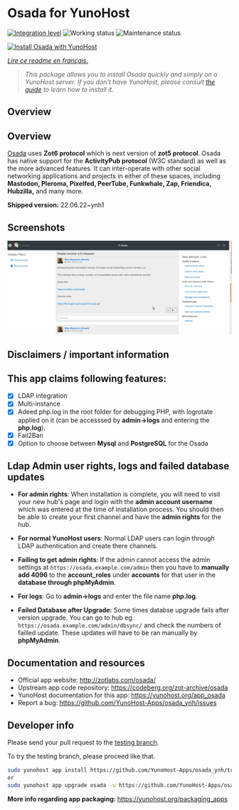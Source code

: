 <!--
N.B.: This README was automatically generated by https://github.com/YunoHost/apps/tree/master/tools/README-generator
It shall NOT be edited by hand.
-->

# Osada for YunoHost

[![Integration level](https://dash.yunohost.org/integration/osada.svg)](https://dash.yunohost.org/appci/app/osada) ![Working status](https://ci-apps.yunohost.org/ci/badges/osada.status.svg) ![Maintenance status](https://ci-apps.yunohost.org/ci/badges/osada.maintain.svg)

[![Install Osada with YunoHost](https://install-app.yunohost.org/install-with-yunohost.svg)](https://install-app.yunohost.org/?app=osada)

*[Lire ce readme en français.](./README_fr.md)*

> *This package allows you to install Osada quickly and simply on a YunoHost server.
If you don't have YunoHost, please consult [the guide](https://yunohost.org/#/install) to learn how to install it.*

## Overview

## Overview
[Osada](http://zotlabs.com/osada/) uses **Zot6 protocol** which is next version of **zot5 protocol**. Osada has native support for the **ActivityPub protocol** (W3C standard) as well as the more advanced features. It can inter-operate with other social networking applications and projects in either of these spaces, including **Mastodon, Pleroma, Pixelfed, PeerTube, Funkwhale, Zap, Friendica, Hubzilla,** and many more.

**Shipped version:** 22.06.22~ynh1

## Screenshots

![Screenshot of Osada](./doc/screenshots/comment_on_posts.gif)

## Disclaimers / important information

## This app claims following features:
- [X] LDAP integration
- [X] Multi-instance
- [X] Adeed php.log in the root folder for debugging PHP, with logrotate applied on it (can be accesssed by **admin->logs** and entering the **php.log**).
- [X] Fail2Ban
- [X] Option to choose between **Mysql** and **PostgreSQL** for the Osada

## Ldap Admin user rights, logs and failed database updates

- **For admin rights**: When installation is complete, you will need to visit your new hub's page and login with the **admin account username** which was entered at the time of installation process. You should then be able to create your first channel and have the **admin rights** for the hub.

- **For normal YunoHost users**: Normal LDAP users can login through LDAP authentication and create there channels.

- **Failing to get admin rights**: If the admin cannot access the admin settings at `https://osada.example.com/admin` then you have to **manually add 4096** to the **account_roles** under **accounts** for that user in the **database through phpMyAdmin**.

- **For logs**: Go to **admin->logs** and enter the file name **php.log**.

- **Failed Database after Upgrade:** Some times databse upgrade fails after version upgrade. You can go to hub eg. `https://osada.example.com/admin/dbsync/` and check the numbers of failled update. These updates will have to be ran manually by **phpMyAdmin**.

## Documentation and resources

* Official app website: <http://zotlabs.com/osada/>
* Upstream app code repository: <https://codeberg.org/zot-archive/osada>
* YunoHost documentation for this app: <https://yunohost.org/app_osada>
* Report a bug: <https://github.com/YunoHost-Apps/osada_ynh/issues>

## Developer info

Please send your pull request to the [testing branch](https://github.com/YunoHost-Apps/osada_ynh/tree/testing).

To try the testing branch, please proceed like that.

``` bash
sudo yunohost app install https://github.com/YunoHost-Apps/osada_ynh/tree/testing --debug
or
sudo yunohost app upgrade osada -u https://github.com/YunoHost-Apps/osada_ynh/tree/testing --debug
```

**More info regarding app packaging:** <https://yunohost.org/packaging_apps>
